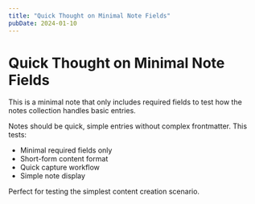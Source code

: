 ```yaml
---
title: "Quick Thought on Minimal Note Fields"
pubDate: 2024-01-10
---
```


# Quick Thought on Minimal Note Fields

This is a minimal note that only includes required fields to test how the notes collection handles basic entries.

Notes should be quick, simple entries without complex frontmatter. This tests:

- Minimal required fields only
- Short-form content format
- Quick capture workflow
- Simple note display

Perfect for testing the simplest content creation scenario.
